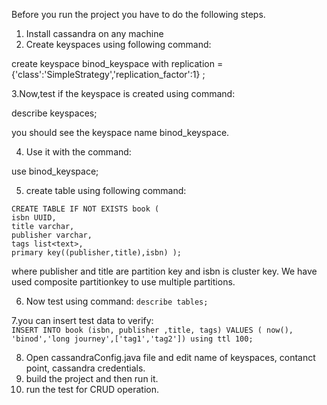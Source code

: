 Before you run the project you have to do the following steps.
1. Install cassandra on any machine
2. Create keyspaces using following command:

create keyspace binod_keyspace with replication ={'class':'SimpleStrategy','replication_factor':1} ;

3.Now,test if the keyspace is created using command:

describe keyspaces;

you should see the keyspace name binod_keyspace.

4. Use it with the command:

use binod_keyspace;

5. create table using following command:
```
CREATE TABLE IF NOT EXISTS book (
isbn UUID,
title varchar,
publisher varchar,
tags list<text>, 
primary key((publisher,title),isbn) );
```
where publisher and title are partition key and isbn is cluster key. We have used composite partitionkey to use multiple partitions.

6. Now test using command:
`describe tables;`

7.you can insert test data to verify: </br>
`INSERT INTO book (isbn, publisher ,title, tags) VALUES ( now(), 'binod','long journey',['tag1','tag2']) using ttl 100;`

8. Open cassandraConfig.java file and edit name of keyspaces, contanct point, cassandra credentials.</br>
9. build the project and then run it.
10. run the test for CRUD operation.
